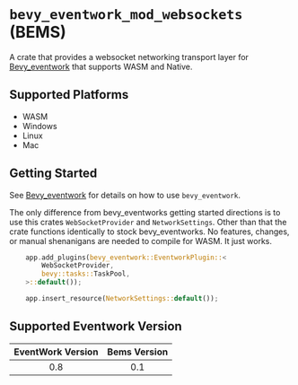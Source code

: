 # `bevy_eventwork_mod_websockets` (BEMS)

A crate that provides a websocket networking transport layer for [Bevy_eventwork](https://github.com/jamescarterbell/bevy_eventwork) that supports WASM and Native.

## Supported Platforms

- WASM
- Windows
- Linux
- Mac

## Getting Started

See [Bevy_eventwork](https://github.com/jamescarterbell/bevy_eventwork) for details on how to use `bevy_eventwork`.

The only difference from bevy_eventworks getting started directions is to use this crates `WebSocketProvider` and `NetworkSettings`.
Other than that the crate functions identically to stock bevy_eventworks. No features, changes, or manual shenanigans are needed to compile for WASM.
It just works.

```rust
    app.add_plugins(bevy_eventwork::EventworkPlugin::<
        WebSocketProvider,
        bevy::tasks::TaskPool,
    >::default());

    app.insert_resource(NetworkSettings::default());

```

## Supported Eventwork Version

| EventWork Version | Bems Version |
|:----:|:-------:|
|  0.8  |    0.1    |
